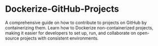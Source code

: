 # Dockerize-GitHub-Projects
A comprehensive guide on how to contribute to projects on GitHub by containerizing them. Learn how to Dockerize non-containerized projects, making it easier for developers to set up, run, and collaborate on open-source projects with consistent environments.
